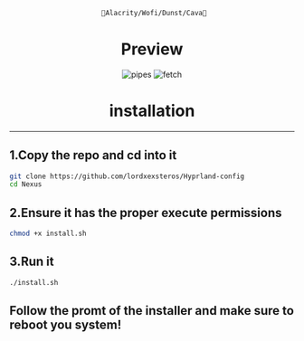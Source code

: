 <div align="justify">

<div align="center">

```ocaml
 🧿Alacrity/Wofi/Dunst/Cava🧿
```


# Preview
![pipes](./assets/pipes.png)
![fetch](./assets/fetch.png)


</div>
</div>




<div align="justify">

<div align="center">

# installation
 
<hr>
 
</div>
</div>

## 1.Copy the repo and cd into it
```bash
git clone https://github.com/lordxexsteros/Hyprland-config
cd Nexus
```

## 2.Ensure it has the proper execute permissions

```bash
chmod +x install.sh
```

## 3.Run it

```bash
./install.sh
```

## Follow the promt of the installer and make sure to reboot you system!





